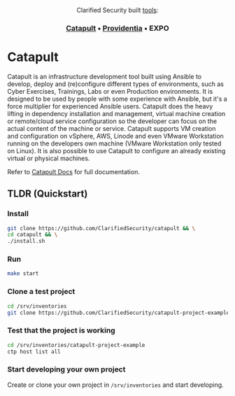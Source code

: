 <div align="center">
<p>Clarified Security built <a href="https://clarifiedsecurity.com/tools/">tools</a>:</p>
<h3>
  <a href="https://catapult.sh">Catapult</a> &bull;
  <a href="https://providentia.sh">Providentia</a> &bull;
  EXPO
</h3>
</div>

# Catapult

Catapult is an infrastructure development tool built using Ansible to develop, deploy and (re)configure different types of environments, such as Cyber Exercises, Trainings, Labs or even Production environments. It is designed to be used by people with some experience with Ansible, but it's a force multiplier for experienced Ansible users. Catapult does the heavy lifting in dependency installation and management, virtual machine creation or remote/cloud service configuration so the developer can focus on the actual content of the machine or service. Catapult supports VM creation and configuration on vSphere, AWS, Linode and even VMware Workstation running on the developers own machine (VMware Workstation only tested on Linux). It is also possible to use Catapult to configure an already existing virtual or physical machines.

Refer to [Catapult Docs](https://clarifiedsecurity.github.io/catapult-docs/catapult/01-installation/) for full documentation.

## TLDR (Quickstart)

### Install

```sh
git clone https://github.com/ClarifiedSecurity/catapult && \
cd catapult && \
./install.sh
```

### Run

```sh
make start
```

### Clone a test project

```sh
cd /srv/inventories
git clone https://github.com/ClarifiedSecurity/catapult-project-example.git
```

### Test that the project is working

```sh
cd /srv/inventories/catapult-project-example
ctp host list all
```

### Start developing your own project

Create or clone your own project in `/srv/inventories` and start developing.

